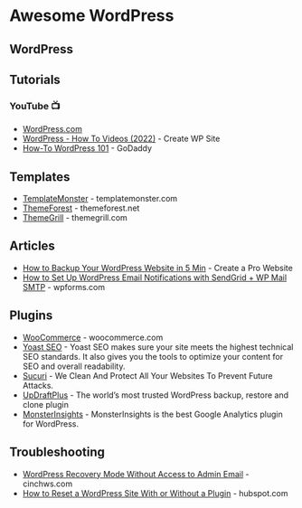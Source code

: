 # Awesome WordPress

## WordPress

## Tutorials
### YouTube 📺
* [WordPress.com](https://www.youtube.com/c/WordPressdotcom)
* [WordPress - How To Videos (2022)](https://www.youtube.com/playlist?list=PL5-AGUVYC4o2A2gaf6BGeMBkhhsqQ64FL) - Create WP Site
* [How-To WordPress 101](https://my.godaddy.com/how-to/wordpress-101) - GoDaddy

## Templates
* [TemplateMonster](https://www.templatemonster.com/wordpress-themes.php) - templatemonster.com
* [ThemeForest](https://themeforest.net/category/wordpress) - themeforest.net
* [ThemeGrill](https://themegrill.com/wordpress-themes/) - themegrill.com

## Articles
* [How to Backup Your WordPress Website in 5 Min](https://www.youtube.com/watch?v=bmx39y_8tOs) - Create a Pro Website
* [How to Set Up WordPress Email Notifications with SendGrid + WP Mail SMTP](https://wpforms.com/fix-wordpress-email-notifications-with-sendgrid/) - wpforms.com

## Plugins
* [WooCommerce](https://woocommerce.com/) - woocommerce.com
* [Yoast SEO](https://yoast.com/wordpress/plugins/seo/) - Yoast SEO makes sure your site meets the highest technical SEO standards. It also gives you the tools to optimize your content for SEO and overall readability.
* [Sucuri](https://sucuri.net/) - We Clean And Protect All Your Websites To Prevent Future Attacks. 
* [UpDraftPlus](https://updraftplus.com/) - The world’s most trusted WordPress backup, restore and clone plugin
* [MonsterInsights](https://www.monsterinsights.com/) - MonsterInsights is the best Google Analytics plugin for WordPress.

## Troubleshooting
* [WordPress Recovery Mode Without Access to Admin Email](https://cinchws.com/wordpress-recovery-mode-without-access-to-admin-email/) - cinchws.com
* [How to Reset a WordPress Site With or Without a Plugin](https://blog.hubspot.com/website/reset-wordpress) - hubspot.com
